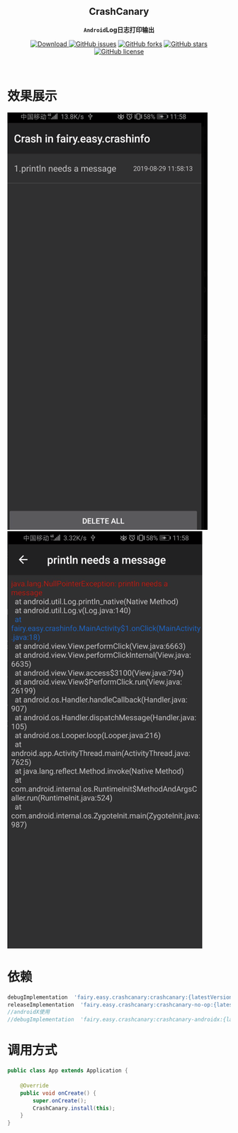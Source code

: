 <div align="center">

## CrashCanary

**`Android`Log日志打印输出**

[![Download](https://api.bintray.com/packages/guxiaonian/crashcanary/crashcanary/images/download.svg) ](https://bintray.com/guxiaonian/crashcanary/crashcanary/_latestVersion)
[![GitHub issues](https://img.shields.io/github/issues/guxiaonian/CrashCanary.svg)](https://github.com/guxiaonian/CrashCanary/issues)
[![GitHub forks](https://img.shields.io/github/forks/guxiaonian/CrashCanary.svg)](https://github.com/guxiaonian/CrashCanary/network)
[![GitHub stars](https://img.shields.io/github/stars/guxiaonian/CrashCanary.svg)](https://github.com/guxiaonian/CrashCanary/stargazers)
[![GitHub license](https://img.shields.io/github/license/guxiaonian/CrashCanary.svg)](http://www.apache.org/licenses/LICENSE-2.0)

</div>
<br>

# 效果展示

![crash2_logo](./img/img1.png)
![crash2_logo](./img/img2.png)

# 依赖

```gradle
debugImplementation  'fairy.easy.crashcanary:crashcanary:{latestVersion}'
releaseImplementation  'fairy.easy.crashcanary:crashcanary-no-op:{latestVersion}'
//androidX使用
//debugImplementation  'fairy.easy.crashcanary:crashcanary-androidx:{latestVersion}'

```
      
# 调用方式

```java
public class App extends Application {

    @Override
    public void onCreate() {
        super.onCreate();
        CrashCanary.install(this);
    }
}

```
